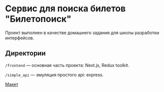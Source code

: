 # Сервис для поиска билетов "Билетопоиск"  
Проект выполнен в качестве домашнего задания для школы разработки интерфейсов.


## Директории


`/frontend` — основная часть проекта: Next.js, Redux toolkit.

`/simple_api` — эмуляция простого api: express.


[Макет](https://www.figma.com/file/ucG4WHfOZOEa5GtnXzGs7M/Маĸеты-Билетопоисĸ?type=design&node-id=0-1&t=DIZwrXg2wHUH2feI-0)
